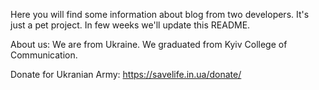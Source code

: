 Here you will find some information about blog from two developers. It's just a pet project. In few weeks we'll update this README.

About us: We are from Ukraine. We graduated from Kyiv College of Communication.

Donate for Ukranian Army: https://savelife.in.ua/donate/
